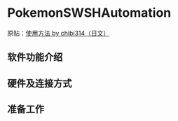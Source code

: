# PokemonSWSHAutomation

原贴：[使用方法 by chibi314（日文）](https://qiita.com/chibi314/items/975784f6e951341fc6ce)

## 软件功能介绍



## 硬件及连接方式

## 准备工作